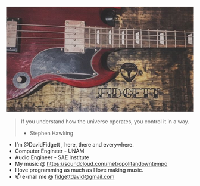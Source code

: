 ![Fidgett Bass](images/fidgett_header.png)

> If you understand how the universe operates, you control it in a way.
> - Stephen Hawking

- I’m @DavidFidgett , here, there and everywhere.
- Computer Engineer - UNAM
- Audio Engineer - SAE Institute
- My music @ https://soundcloud.com/metropolitandowntempo
- I love programming as much as I love making music.
- 📫 e-mail me @ fidgettdavid@gmail.com

<!---
DavidFidgett/DavidFidgett is a ✨ special ✨ repository because its `README.md` (this file) appears on your GitHub profile.
You can click the Preview link to take a look at your changes.
--->
